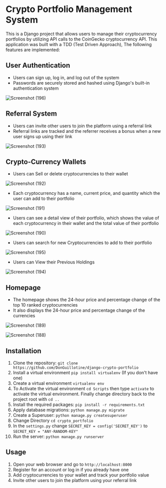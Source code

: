 Crypto Portfolio Management System
==================================

This is a Django project that allows users to manage their cryptocurrency portfolios by utilizing API calls to the CoinGecko cryptocurrency API. This application was built with a TDD (Test Driven Approach), The following features are implemented:

User Authentication
-------------------

-   Users can sign up, log in, and log out of the system
-   Passwords are securely stored and hashed using Django's built-in authentication system

![Screenshot (196)](https://user-images.githubusercontent.com/89584431/231948630-9a0ed657-5817-43f5-b5b0-4d4c336fce34.png)


Referral System
---------------

-   Users can invite other users to join the platform using a referral link
-   Referral links are tracked and the referrer receives a bonus when a new user signs up using their link

![Screenshot (193)](https://user-images.githubusercontent.com/89584431/231945891-26eac306-8a03-4b77-94ca-8f120ee3f1c4.png)


Crypto-Currency Wallets
-----------------------

-   Users can Sell or delete cryptocurrencies to their wallet

![Screenshot (192)](https://user-images.githubusercontent.com/89584431/231945679-c920bbd7-664f-4880-b96b-e84465b198f2.png)

-   Each cryptocurrency has a name, current price, and quantity which the user can add to their portfolio

![Screenshot (191)](https://user-images.githubusercontent.com/89584431/231945367-0751bd8e-d222-48bf-80f1-d868aea667fd.png)

-   Users can see a detail view of their portfolio, which shows the value of each cryptocurrency in their wallet and the total value of their portfolio

![Screenshot (190)](https://user-images.githubusercontent.com/89584431/231945186-326ed496-afa9-4b47-93e6-befee7557e55.png)

-   Users can search for new Cryptocurrencies to add to their portfolio

![Screenshot (195)](https://user-images.githubusercontent.com/89584431/231946845-719a2d87-1f94-45a6-8919-c9807a656093.png)

-   Users can View their Previous Holdings

![Screenshot (194)](https://user-images.githubusercontent.com/89584431/231946100-a7e09d1e-a4e2-4c67-8be2-e143e7e3ef39.png)


Homepage
--------

-   The homepage shows the 24-hour price and percentage change of the top 10 ranked cryptocurrencies
-   It also displays the 24-hour price and percentage change of the currencies

![Screenshot (189)](https://user-images.githubusercontent.com/89584431/231944713-60b31f47-488f-4389-82ef-c66d08266bff.png)


![Screenshot (188)](https://user-images.githubusercontent.com/89584431/231944599-81f5c591-e684-45e6-a5d8-45d0baded477.png)


Installation
------------

1.  Clone the repository: `git clone https://github.com/DonGuillotine/django-crypto-portfolio`
2.  Install a virtual environment `pip install virtualenv` (If you don't have one)
3.  Create a virtual environment `virtualenv env`
4.  To Activate the virtual environment `cd Scripts` then type `activate` to activate the virtual environment. Finally change directory back to the project root with `cd ..`
5.  Install the required packages: `pip install -r requirements.txt`
6.  Apply database migrations: `python manage.py migrate`
7.  Create a Superuser: `python manage.py createsuperuser`
8.  Change Directory `cd crypto_portfolio`
9.  In the `settings.py` change `SECRET_KEY = config('SECRET_KEY')` to `SECRET_KEY = "ANY-RANDOM-KEY"`
10. Run the server: `python manage.py runserver`

Usage
-----

1.  Open your web browser and go to `http://localhost:8000`
2.  Register for an account or log in if you already have one
3.  Add cryptocurrencies to your wallet and track your portfolio value
4.  Invite other users to join the platform using your referral link
